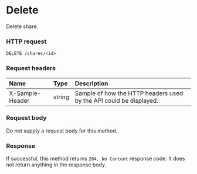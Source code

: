 # Delete

Delete share.
### HTTP request
```http
DELETE /shares/<id>

```
### Request headers
| Name       | Type | Description|
|:---------------|:--------|:----------|
| X-Sample-Header  | string  | Sample of how the HTTP headers used by the API could be displayed.|

### Request body
Do not supply a request body for this method.


### Response
If successful, this method returns `204, No Content` response code. It does not return anything in the response body.

<!-- uuid: d29e3098-70ca-467c-a52f-dc901ef68349\n2015-10-09 15:13:51 UTC -->